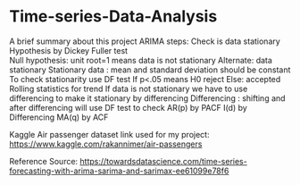 # Time-series-Data-Analysis
A brief summary about this project
ARIMA steps: 
Check is data stationary 
Hypothesis by Dickey Fuller test  
Null hypothesis: unit root=1 means data is not stationary 
Alternate: data stationary 
Stationary data : mean and standard deviation should be constant 
To check stationarity use DF test 
If p<.05 means H0 reject 
Else: accepted 
Rolling statistics for trend 
If data is not stationary we have to use differencing to make it stationary by differencing 
Differencing : shifting and after differencing will use DF test to check 
AR(p) by PACF 
I(d) by Differencing 
MA(q) by ACF 

 Kaggle Air passenger dataset link used for my project: https://www.kaggle.com/rakannimer/air-passengers

Reference Source: https://towardsdatascience.com/time-series-forecasting-with-arima-sarima-and-sarimax-ee61099e78f6


